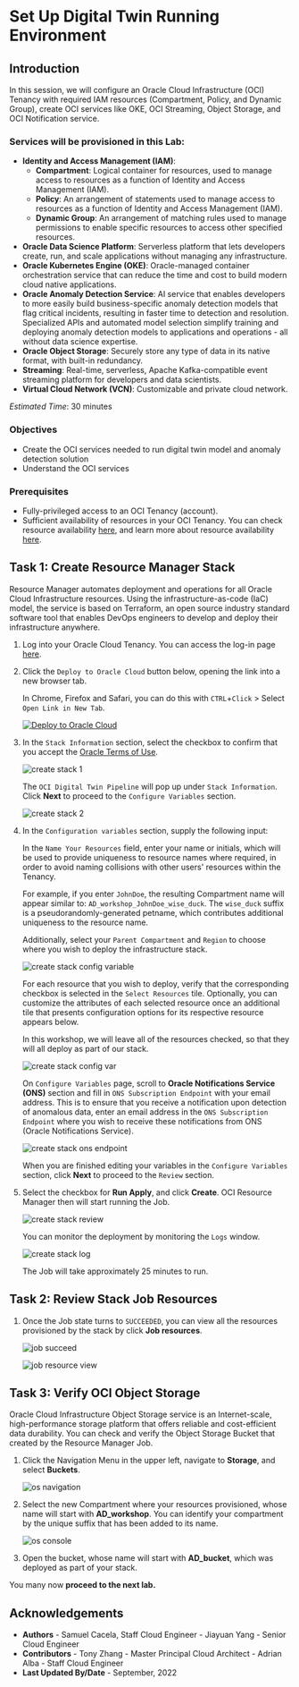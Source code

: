 # Set Up Digital Twin Running Environment


## Introduction
In this session, we will configure an Oracle Cloud Infrastructure (OCI) Tenancy with required IAM resources (Compartment, Policy, and Dynamic Group), create OCI services like OKE, OCI Streaming, Object Storage, and OCI Notification service.



### Services will be provisioned in this Lab:
- **Identity and Access Management (IAM)**:
    - **Compartment**: Logical container for resources, used to manage access to resources as a function of Identity and Access Management (IAM). 
    - **Policy**: An arrangement of statements used to manage access to resources as a function of Identity and Access Management (IAM). 
    - **Dynamic Group**: An arrangement of matching rules used to manage permissions to enable specific resources to access other specified resources.
- **Oracle Data Science Platform**: Serverless platform that lets developers create, run, and scale applications without managing any infrastructure. 
- **Oracle Kubernetes Engine (OKE)**: Oracle-managed container orchestration service that can reduce the time and cost to build modern cloud native applications.
- **Oracle Anomaly Detection Service**: AI service that enables developers to more easily build business-specific anomaly detection models that flag critical incidents, resulting in faster time to detection and resolution. Specialized APIs and automated model selection simplify training and deploying anomaly detection models to applications and operations - all without data science expertise.
- **Oracle Object Storage**: Securely store any type of data in its native format, with built-in redundancy.
- **Streaming**: Real-time, serverless, Apache Kafka-compatible event streaming platform for developers and data scientists.
- **Virtual Cloud Network (VCN)**: Customizable and private cloud network.


*Estimated Time*: 30 minutes



### Objectives
* Create the OCI services needed to run digital twin model and anomaly detection solution
* Understand the OCI services

### Prerequisites
* Fully-privileged access to an OCI Tenancy (account).
* Sufficient availability of resources in your OCI Tenancy. You can check resource availability [here](https://cloud.oracle.com/limits?region=home), and learn more about resource availability [here](https://docs.oracle.com/en-us/iaas/Content/General/Concepts/servicelimits.htm#Viewing).



## Task 1: Create Resource Manager Stack

Resource Manager automates deployment and operations for all Oracle Cloud Infrastructure resources. Using the infrastructure-as-code (IaC) model, the service is based on Terraform, an open source industry standard software tool that enables DevOps engineers to develop and deploy their infrastructure anywhere.

1. Log into your Oracle Cloud Tenancy. You can access the log-in page [here](https://www.oracle.com/cloud/sign-in.html). 

2. Click the `Deploy to Oracle Cloud` button below, opening the link into a new browser tab.

    In Chrome, Firefox and Safari, you can do this with `CTRL`+`Click` > Select `Open Link in New Tab`.

    [![Deploy to Oracle Cloud](https://oci-resourcemanager-plugin.plugins.oci.oraclecloud.com/latest/deploy-to-oracle-cloud.svg)](https://cloud.oracle.com/resourcemanager/stacks/create?region=home&zipUrl=https://objectstorage.us-ashburn-1.oraclecloud.com/p/op-o9z8k0z6u7bKmrkNmUW0Jo7IHatSRBaos0jUgFntsDgTA6C5TAqTG96MgmZ-t/n/orasenatdpltintegration03/b/digitaltwin/o/oci-digital-twin-pipeline-main.zip)

3. In the `Stack Information` section, select the checkbox to confirm that you accept the [Oracle Terms of Use](https://cloudmarketplace.oracle.com/marketplace/content?contentId=50511634&render=inline).

    ![create stack 1](./images/create_stack1.png)

    The `OCI Digital Twin Pipeline` will pop up under `Stack Information`. Click **Next** to proceed to the `Configure Variables` section.

    ![create stack 2](./images/create_stack2.png)

4. In the `Configuration variables` section, supply the following input:

    In the `Name Your Resources` field, enter your name or initials, which will be used to provide uniqueness to resource names where required, in order to avoid naming collisions with other users' resources within the Tenancy.

    For example, if you enter `JohnDoe`, the resulting Compartment name will appear similar to: `AD_workshop_JohnDoe_wise_duck`. The `wise_duck` suffix is a pseudorandomly-generated petname, which contributes additional uniqueness to the resource name.

    Additionally, select your `Parent Compartment` and `Region` to choose where you wish to deploy the infrastructure stack.

    ![create stack config variable](./images/create_stack3.png)

    For each resource that you wish to deploy, verify that the corresponding checkbox is selected in the `Select Resources` tile. Optionally, you can customize the attributes of each selected resource once an additional tile that presents configuration options for its respective resource appears below.

    In this workshop, we will leave all of the resources checked, so that they will all deploy as part of our stack.

    ![create stack config var](./images/create_stack4.png)

    On `Configure Variables` page, scroll to **Oracle Notifications Service (ONS)** section and fill in `ONS Subscription Endpoint` with your email address. This is to ensure that you receive a notification upon detection of anomalous data, enter an email address in the `ONS Subscription Endpoint` where you wish to receive these notifications from ONS (Oracle Notifications Service).

    ![create stack ons endpoint](./images/ons_endpoint.png)

    When you are finished editing your variables in the `Configure Variables` section, click **Next** to proceed to the `Review` section.

5. Select the checkbox for **Run Apply**, and click **Create**. OCI Resource Manager then will start running the Job.

    ![create stack review](./images/create_stack_review.png)

    You can monitor the deployment by monitoring the `Logs` window.

    ![create stack log](./images/resource_manager_log.png)

    The Job will take approximately 25 minutes to run.

## Task 2: Review Stack Job Resources

1. Once the Job state turns to `SUCCEEDED`, you can view all the resources provisioned by the stack by click **Job resources**. 

    ![job succeed](./images/job_succeed.png)

    ![job resource view](./images/job_resource_show.png)



## Task 3: Verify OCI Object Storage

Oracle Cloud Infrastructure Object Storage service is an Internet-scale, high-performance storage platform that offers reliable and cost-efficient data durability. You can check and verify the Object Storage Bucket that created by the Resource Manager Job.

1. Click the Navigation Menu in the upper left, navigate to **Storage**, and select **Buckets**.

    ![os navigation](./images/bucket_navigation.png)

2. Select the new Compartment where your resources provisioned, whose name will start with **AD_workshop**. You can identify your compartment by the unique suffix that has been added to its name.

    ![os console](./images/os_console.png)

3. Open the bucket, whose name will start with **AD_bucket**, which was deployed as part of your stack.

You many now **proceed to the next lab.**

## Acknowledgements

- **Authors**
      - Samuel Cacela, Staff Cloud Engineer 
      - Jiayuan Yang - Senior Cloud Engineer 
- **Contributors** 
      - Tony Zhang - Master Principal Cloud Architect
      - Adrian Alba - Staff Cloud Engineer
- **Last Updated By/Date** - September, 2022

